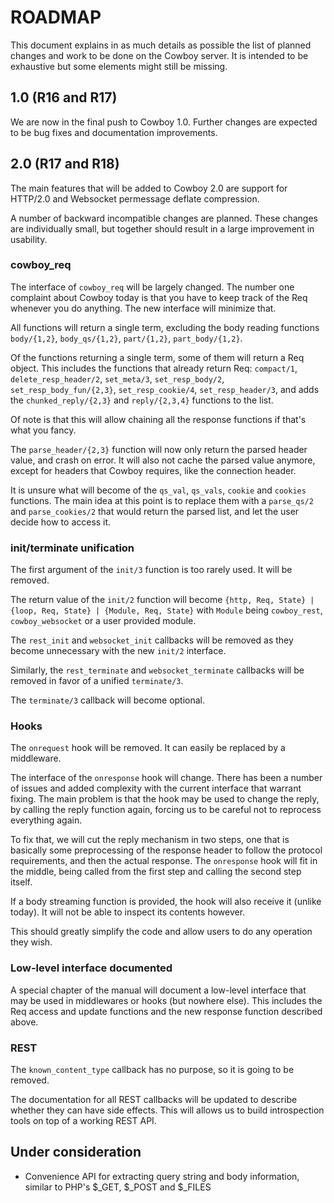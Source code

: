 ROADMAP
=======

This document explains in as much details as possible the
list of planned changes and work to be done on the Cowboy
server. It is intended to be exhaustive but some elements
might still be missing.

1.0 (R16 and R17)
-----------------

We are now in the final push to Cowboy 1.0. Further changes
are expected to be bug fixes and documentation improvements.

2.0 (R17 and R18)
-----------------

The main features that will be added to Cowboy 2.0 are support
for HTTP/2.0 and Websocket permessage deflate compression.

A number of backward incompatible changes are planned. These
changes are individually small, but together should result
in a large improvement in usability.

### cowboy_req

The interface of `cowboy_req` will be largely changed. The
number one complaint about Cowboy today is that you have
to keep track of the Req whenever you do anything. The new
interface will minimize that.

All functions will return a single term, excluding the body
reading functions `body/{1,2}`, `body_qs/{1,2}`, `part/{1,2}`,
`part_body/{1,2}`.

Of the functions returning a single term, some of them will
return a Req object. This includes the functions that already
return Req: `compact/1`, `delete_resp_header/2`, `set_meta/3`,
`set_resp_body/2`, `set_resp_body_fun/{2,3}`, `set_resp_cookie/4`,
`set_resp_header/3`, and adds the `chunked_reply/{2,3}` and
`reply/{2,3,4}` functions to the list.

Of note is that this will allow chaining all the response
functions if that's what you fancy.

The `parse_header/{2,3}` function will now only return the
parsed header value, and crash on error. It will also not
cache the parsed value anymore, except for headers that Cowboy
requires, like the connection header.

It is unsure what will become of the `qs_val`, `qs_vals`,
`cookie` and `cookies` functions. The main idea at this point
is to replace them with a `parse_qs/2` and `parse_cookies/2`
that would return the parsed list, and let the user decide
how to access it.

### init/terminate unification

The first argument of the `init/3` function is too rarely used.
It will be removed.

The return value of the `init/2` function will become
`{http, Req, State} | {loop, Req, State} | {Module, Req, State}`
with `Module` being `cowboy_rest`, `cowboy_websocket` or a
user provided module.

The `rest_init` and `websocket_init` callbacks will be removed
as they become unnecessary with the new `init/2` interface.

Similarly, the `rest_terminate` and `websocket_terminate`
callbacks will be removed in favor of a unified `terminate/3`.

The `terminate/3` callback will become optional.

### Hooks

The `onrequest` hook will be removed. It can easily be replaced
by a middleware.

The interface of the `onresponse` hook will change. There has
been a number of issues and added complexity with the current
interface that warrant fixing. The main problem is that the
hook may be used to change the reply, by calling the reply
function again, forcing us to be careful not to reprocess
everything again.

To fix that, we will cut the reply mechanism in two steps,
one that is basically some preprocessing of the response
header to follow the protocol requirements, and then the
actual response. The `onresponse` hook will fit in the
middle, being called from the first step and calling the
second step itself.

If a body streaming function is provided, the hook will
also receive it (unlike today). It will not be able to
inspect its contents however.

This should greatly simplify the code and allow users to
do any operation they wish.

### Low-level interface documented

A special chapter of the manual will document a low-level
interface that may be used in middlewares or hooks (but
nowhere else). This includes the Req access and update
functions and the new response function described above.

### REST

The `known_content_type` callback has no purpose, so it
is going to be removed.

The documentation for all REST callbacks will be updated
to describe whether they can have side effects. This will
allows us to build introspection tools on top of a working
REST API.

Under consideration
-------------------

 *  Convenience API for extracting query string and body
    information, similar to PHP's $_GET, $_POST and $_FILES
